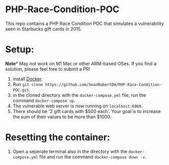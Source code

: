# PHP-Race-Condition-POC
This repo contains a PHP Race Condition POC that simulates a vulnerability seen in Starbucks gift cards in 2015.

# Setup:
**Note*** May not work on M1 Mac or other ARM-based OSes. If you find a solution, please feel free to submit a PR!
1. install [Docker](https://docs.docker.com/get-docker/).
2. Run `git clone https://github.com/SeanRobertDH/PHP-Race-Condition-POC.git`.
3. in the cloned directory with the `docker-compose.yml` file, run the command `docker-compose up`.
4. The vulnerable web server is now running on `localhost:6969`.
5. There should be '2 gift cards with $500 each'. Your goal is to increase the sum of their values to be more than $1000.

# Resetting the container:
1. Open a seperate terminal also in the directory with the `docker-compose.yml` file and run the command `docker-compose down -v`.
